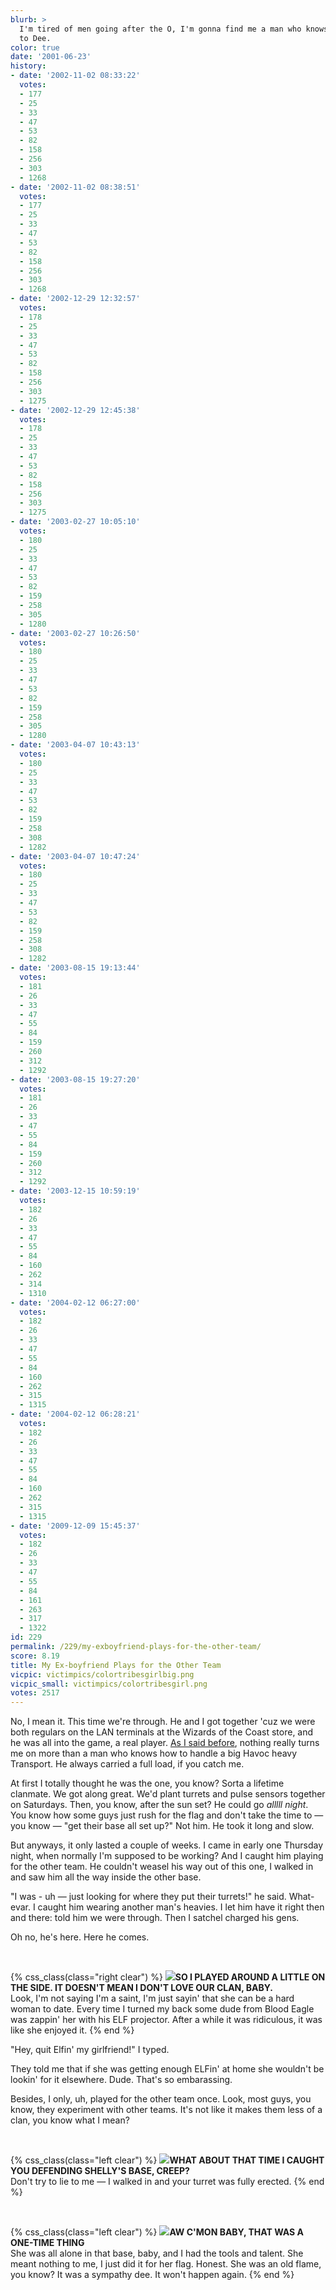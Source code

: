 ```yaml
---
blurb: >
  I'm tired of men going after the O, I'm gonna find me a man who knows how to stick
  to Dee.
color: true
date: '2001-06-23'
history:
- date: '2002-11-02 08:33:22'
  votes:
  - 177
  - 25
  - 33
  - 47
  - 53
  - 82
  - 158
  - 256
  - 303
  - 1268
- date: '2002-11-02 08:38:51'
  votes:
  - 177
  - 25
  - 33
  - 47
  - 53
  - 82
  - 158
  - 256
  - 303
  - 1268
- date: '2002-12-29 12:32:57'
  votes:
  - 178
  - 25
  - 33
  - 47
  - 53
  - 82
  - 158
  - 256
  - 303
  - 1275
- date: '2002-12-29 12:45:38'
  votes:
  - 178
  - 25
  - 33
  - 47
  - 53
  - 82
  - 158
  - 256
  - 303
  - 1275
- date: '2003-02-27 10:05:10'
  votes:
  - 180
  - 25
  - 33
  - 47
  - 53
  - 82
  - 159
  - 258
  - 305
  - 1280
- date: '2003-02-27 10:26:50'
  votes:
  - 180
  - 25
  - 33
  - 47
  - 53
  - 82
  - 159
  - 258
  - 305
  - 1280
- date: '2003-04-07 10:43:13'
  votes:
  - 180
  - 25
  - 33
  - 47
  - 53
  - 82
  - 159
  - 258
  - 308
  - 1282
- date: '2003-04-07 10:47:24'
  votes:
  - 180
  - 25
  - 33
  - 47
  - 53
  - 82
  - 159
  - 258
  - 308
  - 1282
- date: '2003-08-15 19:13:44'
  votes:
  - 181
  - 26
  - 33
  - 47
  - 55
  - 84
  - 159
  - 260
  - 312
  - 1292
- date: '2003-08-15 19:27:20'
  votes:
  - 181
  - 26
  - 33
  - 47
  - 55
  - 84
  - 159
  - 260
  - 312
  - 1292
- date: '2003-12-15 10:59:19'
  votes:
  - 182
  - 26
  - 33
  - 47
  - 55
  - 84
  - 160
  - 262
  - 314
  - 1310
- date: '2004-02-12 06:27:00'
  votes:
  - 182
  - 26
  - 33
  - 47
  - 55
  - 84
  - 160
  - 262
  - 315
  - 1315
- date: '2004-02-12 06:28:21'
  votes:
  - 182
  - 26
  - 33
  - 47
  - 55
  - 84
  - 160
  - 262
  - 315
  - 1315
- date: '2009-12-09 15:45:37'
  votes:
  - 182
  - 26
  - 33
  - 47
  - 55
  - 84
  - 161
  - 263
  - 317
  - 1322
id: 229
permalink: /229/my-exboyfriend-plays-for-the-other-team/
score: 8.19
title: My Ex-boyfriend Plays for the Other Team
vicpic: victimpics/colortribesgirlbig.png
vicpic_small: victimpics/colortribesgirl.png
votes: 2517
---
```


No, I mean it. This time we're through. He and I got together 'cuz we
were both regulars on the LAN terminals at the Wizards of the Coast
store, and he was all into the game, a real player. [As I said
before](@/victim/221.md), nothing really turns me on more than a man
who knows how to handle a big Havoc heavy Transport. He always carried a
full load, if you catch me.

At first I totally thought he was the one, you know? Sorta a lifetime
clanmate. We got along great. We'd plant turrets and pulse sensors
together on Saturdays. Then, you know, after the sun set? He could go
*alllll night*. You know how some guys just rush for the flag and don't
take the time to — you know — "get their base all set up?" Not him. He
took it long and slow.

But anyways, it only lasted a couple of weeks. I came in early one
Thursday night, when normally I'm supposed to be working? And I caught
him playing for the other team. He couldn't weasel his way out of this
one, I walked in and saw him all the way inside the other base.

"I was - uh — just looking for where they put their turrets!" he said.
What-evar. I caught him wearing another man's heavies. I let him have it
right then and there: told him we were through. Then I satchel charged
his gens.

Oh no, he's here. Here he comes.

&nbsp;

{% css_class(class="right clear") %}
[![](/img/victimpics/colorboyfriendbig.png)](@/victim/214.md)**SO I
PLAYED AROUND A LITTLE ON THE SIDE. IT DOESN'T MEAN I DON'T LOVE OUR
CLAN, BABY.**  
 Look, I'm not saying I'm a saint, I'm just sayin' that she can be a
hard woman to date. Every time I turned my back some dude from Blood
Eagle was zappin' her with his ELF projector. After a while it was
ridiculous, it was like she enjoyed it.
{% end %}

"Hey, quit Elfin' my girlfriend!" I typed.

They told me that if she was getting enough ELFin' at home she wouldn't
be lookin' for it elsewhere. Dude. That's so embarassing.

Besides, I only, uh, played for the other team once. Look, most guys,
you know, they experiment with other teams. It's not like it makes them
less of a clan, you know what I mean?

&nbsp;

{% css_class(class="left clear") %}
[![](/img/victimpics/colortribesgirl.png)](@/victim/214.md)**WHAT
ABOUT THAT TIME I CAUGHT YOU DEFENDING SHELLY'S BASE, CREEP?**  
 Don't try to lie to me — I walked in and your turret was fully
erected.
{% end %}

&nbsp;

{% css_class(class="left clear") %}
[![](/img/victimpics/colorboyfriend.png)](@/victim/214.md)**AW C'MON
BABY, THAT WAS A ONE-TIME THING**  
 She was all alone in that base, baby, and I had the tools and talent.
She meant nothing to me, I just did it for her flag. Honest. She was an
old flame, you know? It was a sympathy dee. It won't happen again.
{% end %}
